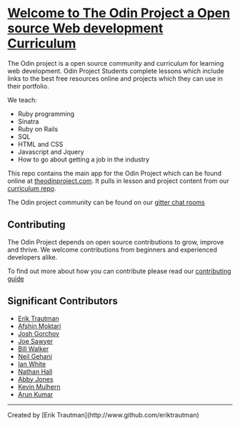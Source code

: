 # [Welcome to The Odin Project a Open source Web development Curriculum](http://theodinproject.com)
The Odin project is a open source community and curriculum for learning web development. Odin Project Students complete lessons which include links to the best free resources online and projects which they can use in their portfolio.

We teach:
* Ruby programming
* Sinatra
* Ruby on Rails
* SQL
* HTML and CSS
* Javascript and Jquery
* How to go about getting a job in the industry

This repo contains the main app for the Odin Project which can be found online at [theodinproject.com](theodinproject.com). It pulls in lesson and project content from our [curriculum repo](https://github.com/TheOdinProject/curriculum).

The Odin project community can be found on our [gitter chat rooms](https://gitter.im/TheOdinProject/theodinproject)


## Contributing
The Odin Project depends on open source contributions to grow, improve and thrive.
We welcome contributions from beginners and experienced developers alike.

To find out more about how you can contribute please read our [contributing guide](https://github.com/TheOdinProject/theodinproject/wiki/Contributing-Guide)

## Significant Contributors

* [Erik Trautman](https://github.com/eriktrautman)
* [Afshin Moktari](https://github.com/afshinator)
* [Josh Gorchov](https://github.com/gorchov)
* [Joe Sawyer](https://github.com/zkay)
* [Bill Walker](https://github.com/mach1010)
* [Neil Gehani](https://github.com/ngehani)
* [Ian White](http://github.com/Iawhite76)
* [Nathan Hall](http://github.com/dominathan)
* [Abby Jones](http://github.com/AbbyJonesDev)
* [Kevin Mulhern](https://github.com/KevinMulhern)
* [Arun Kumar](https://github.com/arun1595)

<hr>
Created by [Erik Trautman](http://www.github.com/eriktrautman)
